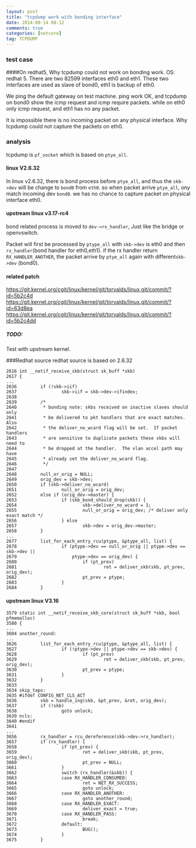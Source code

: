 ```yaml
---
layout: post
title: "tcpdump work with bonding interface"
date: 2014-09-14 08:12
comments: true
categories: [netcore]
tag: TCPDUMP
---
```


### test case
####On redhat5, Why tcpdump could not work on bonding work.
OS: redhat 5.
There are two 82599 interfaces eth0 and eth1.
These two interfaces are used as slave of bond0,
eth1 is backup of eth0.

We ping the default gateway on test machine.
ping work OK, and tcpdump on bond0 show the icmp request and icmp require packets.
while on eth0 only icmp request, and eth1 has no any packet.

<!-- more -->

It is impossible there is no incoming packet on any physical interface.
Why tcpdump could not capture the packets on eth0.

### analysis
tcpdump is `pf_socket` which is based on `ptye_all`.
#### linux V2.6.32
In linux v2.6.32, there is bond process before `ptye_all`,
and thus the `skb->dev` will be change to `bond0` from `eth0`.
so when packet arrive `ptye_all`, ony match incoming dev `bond0`.
we has no chance to capture packet on physical interface eth0.

#### upstream linux v3.17-rc4
bond related process is moved to `dev->rx_handler`,
Just like the bridge or openvswitch.

Packet will first be processed by `ptype_all` with `skb->dev` is eth0
and then `rx_handler`(bond handler for eth0,eth1).
if the rx handler return `RX_HANDLER_ANOTHER`,
the packet arrive by `ptye_all` again with different`skb->dev` (bond0).

#### related patch
https://git.kernel.org/cgit/linux/kernel/git/torvalds/linux.git/commit/?id=5b2c4d
https://git.kernel.org/cgit/linux/kernel/git/torvalds/linux.git/commit/?id=63d8ea
https://git.kernel.org/cgit/linux/kernel/git/torvalds/linux.git/commit/?id=5b2c4dd

##### TODO:
Test with upstream kernel.

###Redhat source
redhat source is based on 2.6.32

```
2616 int __netif_receive_skb(struct sk_buff *skb)
2617 {
...
2636         if (!skb->iif)
2637                 skb->iif = skb->dev->ifindex;
2638 
2639         /*
2640          * bonding note: skbs received on inactive slaves should only
2641          * be delivered to pkt handlers that are exact matches.  Also
2642          * the deliver_no_wcard flag will be set.  If packet handlers
2643          * are sensitive to duplicate packets these skbs will need to
2644          * be dropped at the handler.  The vlan accel path may have
2645          * already set the deliver_no_wcard flag.
2646          */
2647 
2648         null_or_orig = NULL;
2649         orig_dev = skb->dev;
2650         if (skb->deliver_no_wcard)
2651                 null_or_orig = orig_dev;
2652         else if (orig_dev->master) {
2653                 if (skb_bond_should_drop(skb)) {
2654                         skb->deliver_no_wcard = 1;
2655                         null_or_orig = orig_dev; /* deliver only exact match */
2656                 } else
2657                         skb->dev = orig_dev->master;
2658         }
...
2677         list_for_each_entry_rcu(ptype, &ptype_all, list) {
2678                 if (ptype->dev == null_or_orig || ptype->dev == skb->dev ||
2679                     ptype->dev == orig_dev) {
2680                         if (pt_prev)
2681                                 ret = deliver_skb(skb, pt_prev, orig_dev);
2682                         pt_prev = ptype;
2683                 }
2684         }
```
#### upstream linux V3.16

```
3579 static int __netif_receive_skb_core(struct sk_buff *skb, bool pfmemalloc)
3580 {
...
3604 another_round:
...
3626         list_for_each_entry_rcu(ptype, &ptype_all, list) {
3627                 if (!ptype->dev || ptype->dev == skb->dev) {
3628                         if (pt_prev)
3629                                 ret = deliver_skb(skb, pt_prev, orig_dev);
3630                         pt_prev = ptype;
3631                 }
3632         }
3633
3634 skip_taps:
3635 #ifdef CONFIG_NET_CLS_ACT
3636         skb = handle_ing(skb, &pt_prev, &ret, orig_dev);
3637         if (!skb)
3638                 goto unlock;
3639 ncls:
3640 #endif
3641
...
3656         rx_handler = rcu_dereference(skb->dev->rx_handler);
3657         if (rx_handler) {
3658                 if (pt_prev) {
3659                         ret = deliver_skb(skb, pt_prev, orig_dev);
3660                         pt_prev = NULL;
3661                 }
3662                 switch (rx_handler(&skb)) {
3663                 case RX_HANDLER_CONSUMED:
3664                         ret = NET_RX_SUCCESS;
3665                         goto unlock;
3666                 case RX_HANDLER_ANOTHER:
3667                         goto another_round;
3668                 case RX_HANDLER_EXACT:
3669                         deliver_exact = true;
3670                 case RX_HANDLER_PASS:
3671                         break;
3672                 default:
3673                         BUG();
3674                 }
3675         }
```
